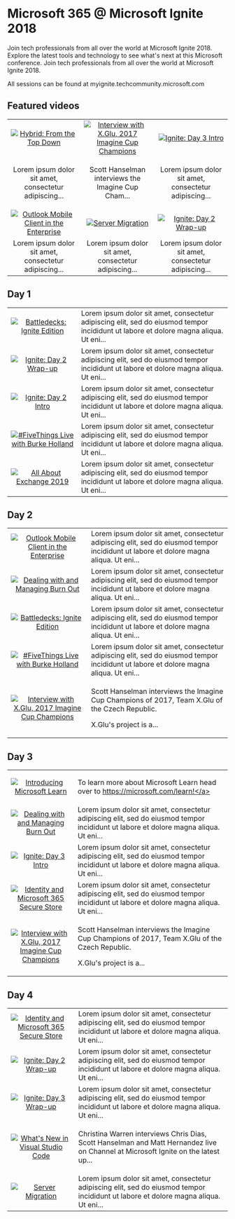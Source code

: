 # Microsoft 365 @ Microsoft Ignite 2018

Join tech professionals from all over the world at Microsoft Ignite 2018. Explore the latest tools and technology to see what's next at this Microsoft conference. Join tech professionals from all over the world at Microsoft Ignite 2018.

All sessions can be found at myignite.techcommunity.microsoft.com

## Featured videos

|    |    |    |
|:--:|:--:|:--:|
|[![Hybrid: From the Top Down](https://sec.ch9.ms/ch9/de2a/a06bd567-f9c5-4154-bb25-4565eb74de2a/ch9d4s04_220.jpg)](./video01.md)|[![Interview with X.Glu, 2017 Imagine Cup Champions](https://sec.ch9.ms/ch9/9e74/913d53e6-450f-4322-9b34-ce6355499e74/ch9d2r01_220.jpg)](./video02.md)|[![Ignite: Day 3 Intro](https://sec.ch9.ms/ch9/1334/9230754f-eb2d-4455-9376-e57c48cb1334/ch9d3intro_220.jpg)](./video03.md)|
|Lorem ipsum dolor sit amet, consectetur adipiscing...|<p>Scott Hanselman interviews the Imagine Cup Cham...|Lorem ipsum dolor sit amet, consectetur adipiscing...|
|[![Outlook Mobile Client in the Enterprise](https://sec.ch9.ms/ch9/e7e5/fc1e8dd7-8593-4359-9b27-f1128c0ae7e5/ch9d3s01_220.jpg)](./video04.md)|[![Server Migration](https://sec.ch9.ms/ch9/4225/5b36121c-16a3-43b9-867f-9112e3ba4225/ch9d2s06_220.jpg)](./video05.md)|[![Ignite: Day 2 Wrap-up](https://sec.ch9.ms/ch9/f1b8/48edc181-7e09-48fb-bfed-dedfd5e0f1b8/ch9d2wrap_220.jpg)](./video06.md)|
|Lorem ipsum dolor sit amet, consectetur adipiscing...|Lorem ipsum dolor sit amet, consectetur adipiscing...|Lorem ipsum dolor sit amet, consectetur adipiscing...|

## Day 1

|    |   |
|:--:|:--|
|[![Battledecks: Ignite Edition](https://sec.ch9.ms/ch9/1543/0a917a46-7f45-4e1c-8d1d-be23ad4d1543/BattledecksIgniteEdition_220.jpg)](./video07.md)|Lorem ipsum dolor sit amet, consectetur adipiscing elit, sed do eiusmod tempor incididunt ut labore et dolore magna aliqua. Ut eni...|
|[![Ignite: Day 2 Wrap-up](https://sec.ch9.ms/ch9/f1b8/48edc181-7e09-48fb-bfed-dedfd5e0f1b8/ch9d2wrap_220.jpg)](./video08.md)|Lorem ipsum dolor sit amet, consectetur adipiscing elit, sed do eiusmod tempor incididunt ut labore et dolore magna aliqua. Ut eni...|
|[![Ignite: Day 2 Intro](https://sec.ch9.ms/ch9/0f71/1d352f6f-92c6-41d3-a57e-ca2704ea0f71/ch9d2intro_220.jpg)](./video09.md)|Lorem ipsum dolor sit amet, consectetur adipiscing elit, sed do eiusmod tempor incididunt ut labore et dolore magna aliqua. Ut eni...|
|[![#FiveThings Live with Burke Holland](https://sec.ch9.ms/ch9/9218/af75b1bb-c24a-4dcb-bd8d-8bb4e2e59218/ch9d3s03_220.jpg)](./video10.md)|Lorem ipsum dolor sit amet, consectetur adipiscing elit, sed do eiusmod tempor incididunt ut labore et dolore magna aliqua. Ut eni...|
|[![All About Exchange 2019](https://sec.ch9.ms/ch9/4285/b1d70338-5a7d-415c-b95d-43a1afad4285/ch9d2s02_220.jpg)](./video11.md)|Lorem ipsum dolor sit amet, consectetur adipiscing elit, sed do eiusmod tempor incididunt ut labore et dolore magna aliqua. Ut eni...|

## Day 2

|    |   |
|:--:|:--|
|[![Outlook Mobile Client in the Enterprise](https://sec.ch9.ms/ch9/e7e5/fc1e8dd7-8593-4359-9b27-f1128c0ae7e5/ch9d3s01_220.jpg)](./video12.md)|Lorem ipsum dolor sit amet, consectetur adipiscing elit, sed do eiusmod tempor incididunt ut labore et dolore magna aliqua. Ut eni...|
|[![Dealing with and Managing Burn Out](https://sec.ch9.ms/ch9/3256/d316cd5f-a510-436a-9683-297ba7263256/ch9d5s02_220.jpg)](./video13.md)|Lorem ipsum dolor sit amet, consectetur adipiscing elit, sed do eiusmod tempor incididunt ut labore et dolore magna aliqua. Ut eni...|
|[![Battledecks: Ignite Edition](https://sec.ch9.ms/ch9/1543/0a917a46-7f45-4e1c-8d1d-be23ad4d1543/BattledecksIgniteEdition_220.jpg)](./video14.md)|Lorem ipsum dolor sit amet, consectetur adipiscing elit, sed do eiusmod tempor incididunt ut labore et dolore magna aliqua. Ut eni...|
|[![#FiveThings Live with Burke Holland](https://sec.ch9.ms/ch9/9218/af75b1bb-c24a-4dcb-bd8d-8bb4e2e59218/ch9d3s03_220.jpg)](./video15.md)|Lorem ipsum dolor sit amet, consectetur adipiscing elit, sed do eiusmod tempor incididunt ut labore et dolore magna aliqua. Ut eni...|
|[![Interview with X.Glu, 2017 Imagine Cup Champions](https://sec.ch9.ms/ch9/9e74/913d53e6-450f-4322-9b34-ce6355499e74/ch9d2r01_220.jpg)](./video16.md)|<p>Scott Hanselman interviews the Imagine Cup Champions of 2017, Team X.Glu&nbsp;of the Czech Republic.</p><p>X.Glu's project is a...|

## Day 3

|    |   |
|:--:|:--|
|[![Introducing Microsoft Learn](https://sec.ch9.ms/ch9/91a3/dc64606d-2546-4aef-bd17-b74c3e6b91a3/ch9d4s02_220.jpg)](./video17.md)|<p>To learn more about Microsoft Learn head over to <a href="https://microsoft.com/learn">https://microsoft.com/learn!</a></p>|
|[![Dealing with and Managing Burn Out](https://sec.ch9.ms/ch9/3256/d316cd5f-a510-436a-9683-297ba7263256/ch9d5s02_220.jpg)](./video18.md)|Lorem ipsum dolor sit amet, consectetur adipiscing elit, sed do eiusmod tempor incididunt ut labore et dolore magna aliqua. Ut eni...|
|[![Ignite: Day 3 Intro](https://sec.ch9.ms/ch9/1334/9230754f-eb2d-4455-9376-e57c48cb1334/ch9d3intro_220.jpg)](./video19.md)|Lorem ipsum dolor sit amet, consectetur adipiscing elit, sed do eiusmod tempor incididunt ut labore et dolore magna aliqua. Ut eni...|
|[![Identity and Microsoft 365 Secure Store](https://sec.ch9.ms/ch9/0351/19ca2ee0-8d37-4f99-a605-0ff1c6ec0351/ch9d3s02_220.jpg)](./video20.md)|Lorem ipsum dolor sit amet, consectetur adipiscing elit, sed do eiusmod tempor incididunt ut labore et dolore magna aliqua. Ut eni...|
|[![Interview with X.Glu, 2017 Imagine Cup Champions](https://sec.ch9.ms/ch9/9e74/913d53e6-450f-4322-9b34-ce6355499e74/ch9d2r01_220.jpg)](./video21.md)|<p>Scott Hanselman interviews the Imagine Cup Champions of 2017, Team X.Glu&nbsp;of the Czech Republic.</p><p>X.Glu's project is a...|

## Day 4

|    |   |
|:--:|:--|
|[![Identity and Microsoft 365 Secure Store](https://sec.ch9.ms/ch9/0351/19ca2ee0-8d37-4f99-a605-0ff1c6ec0351/ch9d3s02_220.jpg)](./video22.md)|Lorem ipsum dolor sit amet, consectetur adipiscing elit, sed do eiusmod tempor incididunt ut labore et dolore magna aliqua. Ut eni...|
|[![Ignite: Day 2 Wrap-up](https://sec.ch9.ms/ch9/f1b8/48edc181-7e09-48fb-bfed-dedfd5e0f1b8/ch9d2wrap_220.jpg)](./video23.md)|Lorem ipsum dolor sit amet, consectetur adipiscing elit, sed do eiusmod tempor incididunt ut labore et dolore magna aliqua. Ut eni...|
|[![Ignite: Day 3 Wrap-up](https://sec.ch9.ms/ch9/a68e/9d4d8dad-e561-41fe-bd4f-959cd08ca68e/ch9d3wrap_220.jpg)](./video24.md)|Lorem ipsum dolor sit amet, consectetur adipiscing elit, sed do eiusmod tempor incididunt ut labore et dolore magna aliqua. Ut eni...|
|[![What's New in Visual Studio Code](https://sec.ch9.ms/ch9/cf3f/aa6c5a08-4efc-4441-8b4e-4c52119fcf3f/ch9d2s03_220.jpg)](./video25.md)|<p>Christina Warren interviews Chris Dias, Scott Hanselman and Matt Hernandez live on Channel at Microsoft Ignite on the latest up...|
|[![Server Migration](https://sec.ch9.ms/ch9/4225/5b36121c-16a3-43b9-867f-9112e3ba4225/ch9d2s06_220.jpg)](./video26.md)|Lorem ipsum dolor sit amet, consectetur adipiscing elit, sed do eiusmod tempor incididunt ut labore et dolore magna aliqua. Ut eni...|

